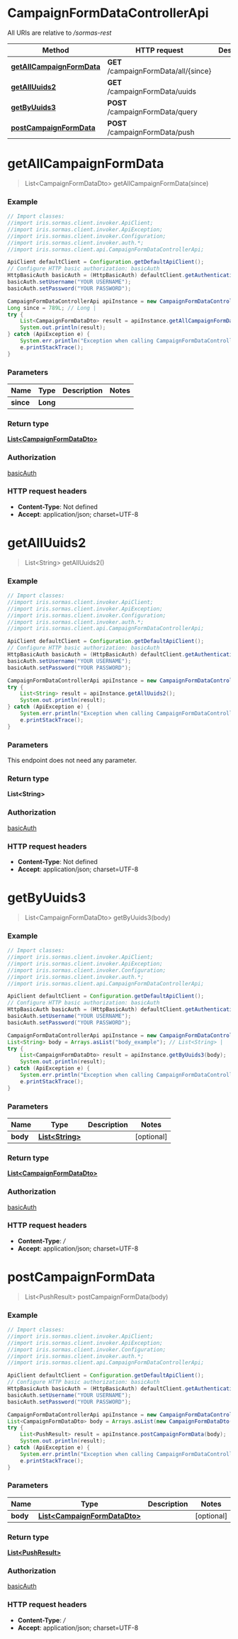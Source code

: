 # CampaignFormDataControllerApi

All URIs are relative to */sormas-rest*

Method | HTTP request | Description
------------- | ------------- | -------------
[**getAllCampaignFormData**](CampaignFormDataControllerApi.md#getAllCampaignFormData) | **GET** /campaignFormData/all/{since} | 
[**getAllUuids2**](CampaignFormDataControllerApi.md#getAllUuids2) | **GET** /campaignFormData/uuids | 
[**getByUuids3**](CampaignFormDataControllerApi.md#getByUuids3) | **POST** /campaignFormData/query | 
[**postCampaignFormData**](CampaignFormDataControllerApi.md#postCampaignFormData) | **POST** /campaignFormData/push | 

<a name="getAllCampaignFormData"></a>
# **getAllCampaignFormData**
> List&lt;CampaignFormDataDto&gt; getAllCampaignFormData(since)



### Example
```java
// Import classes:
//import iris.sormas.client.invoker.ApiClient;
//import iris.sormas.client.invoker.ApiException;
//import iris.sormas.client.invoker.Configuration;
//import iris.sormas.client.invoker.auth.*;
//import iris.sormas.client.api.CampaignFormDataControllerApi;

ApiClient defaultClient = Configuration.getDefaultApiClient();
// Configure HTTP basic authorization: basicAuth
HttpBasicAuth basicAuth = (HttpBasicAuth) defaultClient.getAuthentication("basicAuth");
basicAuth.setUsername("YOUR USERNAME");
basicAuth.setPassword("YOUR PASSWORD");

CampaignFormDataControllerApi apiInstance = new CampaignFormDataControllerApi();
Long since = 789L; // Long | 
try {
    List<CampaignFormDataDto> result = apiInstance.getAllCampaignFormData(since);
    System.out.println(result);
} catch (ApiException e) {
    System.err.println("Exception when calling CampaignFormDataControllerApi#getAllCampaignFormData");
    e.printStackTrace();
}
```

### Parameters

Name | Type | Description  | Notes
------------- | ------------- | ------------- | -------------
 **since** | **Long**|  |

### Return type

[**List&lt;CampaignFormDataDto&gt;**](CampaignFormDataDto.md)

### Authorization

[basicAuth](../README.md#basicAuth)

### HTTP request headers

 - **Content-Type**: Not defined
 - **Accept**: application/json; charset=UTF-8

<a name="getAllUuids2"></a>
# **getAllUuids2**
> List&lt;String&gt; getAllUuids2()



### Example
```java
// Import classes:
//import iris.sormas.client.invoker.ApiClient;
//import iris.sormas.client.invoker.ApiException;
//import iris.sormas.client.invoker.Configuration;
//import iris.sormas.client.invoker.auth.*;
//import iris.sormas.client.api.CampaignFormDataControllerApi;

ApiClient defaultClient = Configuration.getDefaultApiClient();
// Configure HTTP basic authorization: basicAuth
HttpBasicAuth basicAuth = (HttpBasicAuth) defaultClient.getAuthentication("basicAuth");
basicAuth.setUsername("YOUR USERNAME");
basicAuth.setPassword("YOUR PASSWORD");

CampaignFormDataControllerApi apiInstance = new CampaignFormDataControllerApi();
try {
    List<String> result = apiInstance.getAllUuids2();
    System.out.println(result);
} catch (ApiException e) {
    System.err.println("Exception when calling CampaignFormDataControllerApi#getAllUuids2");
    e.printStackTrace();
}
```

### Parameters
This endpoint does not need any parameter.

### Return type

**List&lt;String&gt;**

### Authorization

[basicAuth](../README.md#basicAuth)

### HTTP request headers

 - **Content-Type**: Not defined
 - **Accept**: application/json; charset=UTF-8

<a name="getByUuids3"></a>
# **getByUuids3**
> List&lt;CampaignFormDataDto&gt; getByUuids3(body)



### Example
```java
// Import classes:
//import iris.sormas.client.invoker.ApiClient;
//import iris.sormas.client.invoker.ApiException;
//import iris.sormas.client.invoker.Configuration;
//import iris.sormas.client.invoker.auth.*;
//import iris.sormas.client.api.CampaignFormDataControllerApi;

ApiClient defaultClient = Configuration.getDefaultApiClient();
// Configure HTTP basic authorization: basicAuth
HttpBasicAuth basicAuth = (HttpBasicAuth) defaultClient.getAuthentication("basicAuth");
basicAuth.setUsername("YOUR USERNAME");
basicAuth.setPassword("YOUR PASSWORD");

CampaignFormDataControllerApi apiInstance = new CampaignFormDataControllerApi();
List<String> body = Arrays.asList("body_example"); // List<String> | 
try {
    List<CampaignFormDataDto> result = apiInstance.getByUuids3(body);
    System.out.println(result);
} catch (ApiException e) {
    System.err.println("Exception when calling CampaignFormDataControllerApi#getByUuids3");
    e.printStackTrace();
}
```

### Parameters

Name | Type | Description  | Notes
------------- | ------------- | ------------- | -------------
 **body** | [**List&lt;String&gt;**](String.md)|  | [optional]

### Return type

[**List&lt;CampaignFormDataDto&gt;**](CampaignFormDataDto.md)

### Authorization

[basicAuth](../README.md#basicAuth)

### HTTP request headers

 - **Content-Type**: */*
 - **Accept**: application/json; charset=UTF-8

<a name="postCampaignFormData"></a>
# **postCampaignFormData**
> List&lt;PushResult&gt; postCampaignFormData(body)



### Example
```java
// Import classes:
//import iris.sormas.client.invoker.ApiClient;
//import iris.sormas.client.invoker.ApiException;
//import iris.sormas.client.invoker.Configuration;
//import iris.sormas.client.invoker.auth.*;
//import iris.sormas.client.api.CampaignFormDataControllerApi;

ApiClient defaultClient = Configuration.getDefaultApiClient();
// Configure HTTP basic authorization: basicAuth
HttpBasicAuth basicAuth = (HttpBasicAuth) defaultClient.getAuthentication("basicAuth");
basicAuth.setUsername("YOUR USERNAME");
basicAuth.setPassword("YOUR PASSWORD");

CampaignFormDataControllerApi apiInstance = new CampaignFormDataControllerApi();
List<CampaignFormDataDto> body = Arrays.asList(new CampaignFormDataDto()); // List<CampaignFormDataDto> | 
try {
    List<PushResult> result = apiInstance.postCampaignFormData(body);
    System.out.println(result);
} catch (ApiException e) {
    System.err.println("Exception when calling CampaignFormDataControllerApi#postCampaignFormData");
    e.printStackTrace();
}
```

### Parameters

Name | Type | Description  | Notes
------------- | ------------- | ------------- | -------------
 **body** | [**List&lt;CampaignFormDataDto&gt;**](CampaignFormDataDto.md)|  | [optional]

### Return type

[**List&lt;PushResult&gt;**](PushResult.md)

### Authorization

[basicAuth](../README.md#basicAuth)

### HTTP request headers

 - **Content-Type**: */*
 - **Accept**: application/json; charset=UTF-8


